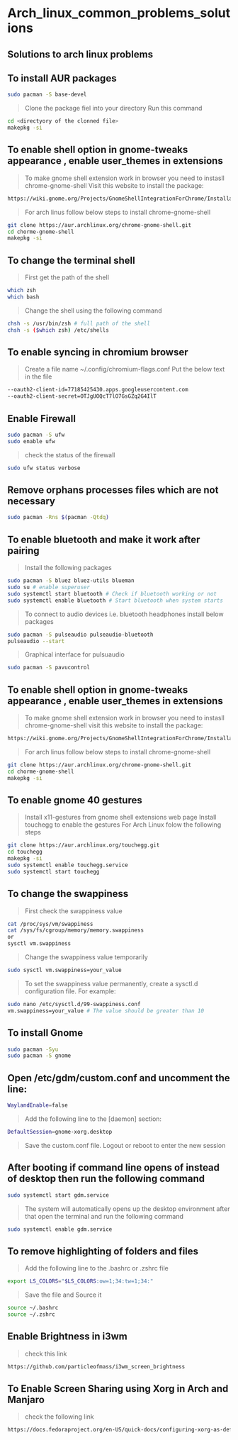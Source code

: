 # Arch_linux_common_problems_solutions
## Solutions to arch linux problems

## To install AUR packages
```bash
sudo pacman -S base-devel
```
> Clone the package fiel into your directory
> Run this command
```bash
cd <directyory of the clonned file>
makepkg -si 
```


## To enable shell option in gnome-tweaks appearance , enable user_themes in extensions
> To make gnome shell extension work in browser you need to instasll chrome-gnome-shell
> Visit this website to install the package: 
```bash
https://wiki.gnome.org/Projects/GnomeShellIntegrationForChrome/Installation
```
> For arch linus follow below steps to install chrome-gnome-shell
```bash
git clone https://aur.archlinux.org/chrome-gnome-shell.git
cd chorme-gnome-shell
makepkg -si
```


## To change the terminal shell
> First get the path of the shell
```bash
which zsh 
which bash
```
> Change the shell using the following command
```bash
chsh -s /usr/bin/zsh # full path of the shell
chsh -s ($which zsh) /etc/shells
```

## To enable syncing in chromium browser
> Create a file name ~/.config/chromium-flags.conf
> Put the below text in the file
```bash
--oauth2-client-id=77185425430.apps.googleusercontent.com
--oauth2-client-secret=OTJgUOQcT7lO7GsGZq2G4IlT
```

## Enable Firewall
```bash
sudo pacman -S ufw
sudo enable ufw
```

> check the status of the firewall
```bash
sudo ufw status verbose
```

## Remove orphans processes files which are not necessary
```bash
sudo pacman -Rns $(pacman -Qtdq)
```

## To enable bluetooth and make it work after pairing
> Install the following packages
```bash
sudo pacman -S bluez bluez-utils blueman
sudo su # enable superuser
sudo systemctl start bluetooth # Check if bluetooth working or not
sudo systemctl enable bluetooth # Start bluetooth when system starts
```

> To connect to audio devices i.e. bluetooth headphones install below packages
```bash
sudo pacman -S pulseaudio pulseaudio-bluetooth
pulseaudio --start
```

> Graphical interface for pulsuaudio
```bash
sudo pacman -S pavucontrol
```

## To enable shell option in gnome-tweaks appearance , enable user_themes in extensions
> To make gnome shell extension work in browser you need to instasll chrome-gnome-shell
> visit this website to install the package: 
```bash
https://wiki.gnome.org/Projects/GnomeShellIntegrationForChrome/Installation
```
> For arch linus follow below steps to install chrome-gnome-shell
```bash
git clone https://aur.archlinux.org/chrome-gnome-shell.git
cd chorme-gnome-shell
makepkg -si
```


## To enable gnome 40 gestures 
> Install x11-gestures from gnome shell extensions web page
> Install touchegg to enable the gestures
> For Arch Linux folow the following steps
```bash
git clone https://aur.archlinux.org/touchegg.git
cd touchegg
makepkg -si
sudo systemctl enable touchegg.service
sudo systemctl start touchegg
```

## To change the swappiness
> First check the swappiness value
```bash
cat /proc/sys/vm/swappiness
cat /sys/fs/cgroup/memory/memory.swappiness
or
sysctl vm.swappiness
```
> Change the swappiness value temporarily
```bash
sudo sysctl vm.swappiness=your_value
```
> To set the swappiness value permanently, create a sysctl.d configuration file. For example:
```bash
sudo nano /etc/sysctl.d/99-swappiness.conf
vm.swappiness=your_value # The value should be greater than 10
```


## To install Gnome
```bash
sudo pacman -Syu
sudo pacman -S gnome
```

## Open /etc/gdm/custom.conf and uncomment the line:
```bash
WaylandEnable=false
```
> Add the following line to the [daemon] section:
```bash
DefaultSession=gnome-xorg.desktop
```
> Save the custom.conf file.
> Logout or reboot to enter the new session
 

## After booting if command line opens of instead of desktop then run the following command
```bash
sudo systemctl start gdm.service
```
> The system will automatically opens up the desktop environment after that open the terminal and run the following command
```bash
sudo systemctl enable gdm.service
```

## To remove highlighting of folders and files
> Add the following line to the .bashrc or .zshrc file 
```bash
export LS_COLORS="$LS_COLORS:ow=1;34:tw=1;34:"
```
> Save the file and Source it
```bash
source ~/.bashrc
source ~/.zshrc
```
## Enable Brightness in i3wm
> check this link
```bash 
https://github.com/particleofmass/i3wm_screen_brightness
```

## To Enable Screen Sharing using Xorg in Arch and Manjaro
> check the following link
```bash
https://docs.fedoraproject.org/en-US/quick-docs/configuring-xorg-as-default-gnome-session/
```
